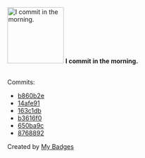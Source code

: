 <img src="https://github.com/my-badges/my-badges/blob/master/src/all-badges/time-of-commit/morning-commits.png?raw=true" alt="I commit in the morning." title="I commit in the morning." width="128">
<strong>I commit in the morning.</strong>
<br><br>

Commits:

- <a href="https://github.com/qoomon/gradle-git-versioning-plugin/commit/b860b2e6a2d1c2b9c82376efbafc1b07a2708a82">b860b2e</a>
- <a href="https://github.com/qoomon/gradle-git-versioning-plugin/commit/14afe91d1d4e46c690894c35abcc9e6582853702">14afe91</a>
- <a href="https://github.com/qoomon/gradle-git-versioning-plugin/commit/163c1dba60f99b94b04c7f72ebaa153d5cd54576">163c1db</a>
- <a href="https://github.com/qoomon/gradle-git-versioning-plugin/commit/b3616f08d3f28d4dc3e57841e7e14e59b24b8a5d">b3616f0</a>
- <a href="https://github.com/qoomon/gradle-git-versioning-plugin/commit/650ba9c326d017851f1037294471ae0bae902abb">650ba9c</a>
- <a href="https://github.com/qoomon/gradle-git-versioning-plugin/commit/8768892b1fa4ac1bd86fdae180b4eab58e943cc0">8768892</a>


Created by <a href="https://github.com/my-badges/my-badges">My Badges</a>